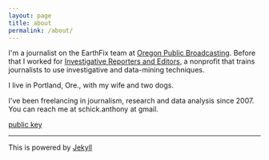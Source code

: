 ```yaml
---
layout: page
title: about
permalink: /about/
---
```


I'm a journalist on the EarthFix team at [Oregon Public Broadcasting](http://www.opb.org). Before that I worked for [Investigative Reporters and Editors](http://ire.org), a nonprofit that trains journalists to use investigative and data-mining techniques.

I live in Portland, Ore., with my wife and two dogs.

I've been freelancing in journalism, research and data analysis since 2007. You can reach me at schick.anthony at gmail.

[public key](http://pgp.mit.edu/pks/lookup?op=get&search=0xE3A41916D23BA9B1)

---

This is powered by [Jekyll](http://jekyllrb.com/)
